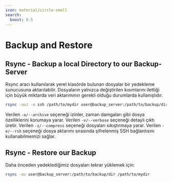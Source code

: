 ```yaml
---
icon: material/circle-small
search:
  boost: 0.5
---
```


# Backup and Restore

## Rsync - Backup a local Directory to our Backup-Server

Rsync aracı kullanılarak yerel klasörde bulunan dosyalar bir yedekleme sunucusuna aktarılabilir. Dosyaların yalnızca değiştirilen kısımlarını ilettiği için büyük miktarda veri aktarımının gerekli olduğu durumlarda kullanışlıdır.

```bash
rsync -avz -e ssh /path/to/mydir user@backup_server:/path/to/backup/dir
```

Verilen `-a/--archive` seçeneği izinler, zaman damgaları gibi dosya özelliklerini korumaya yarar. Verilen `-v/--verbose` seçeneği detaylı çıktı üretir. Verilen `-z/--compress` seçeneği dosyaları sıkıştırmaya yarar. Verilen `-e/--rsh` seçeneği dosya aktarımı sırasında şifrelenmiş SSH bağlantısını kullanabilmemizi sağlar.

## Rsync - Restore our Backup

Daha önceden yedeklediğimiz dosyaları tekrar yüklemek için:

```bash
rsync -av user@backup_server:/path/to/backup/dir /path/to/mydir
```
